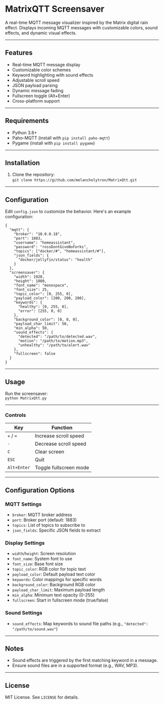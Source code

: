 
# MatrixQTT Screensaver

A real-time MQTT message visualizer inspired by the Matrix digital rain effect. Displays incoming MQTT messages with customizable colors, sound effects, and dynamic visual effects.

---

## Features

- Real-time MQTT message display  
- Customizable color schemes  
- Keyword highlighting with sound effects  
- Adjustable scroll speed  
- JSON payload parsing  
- Dynamic message fading  
- Fullscreen toggle (Alt+Enter)  
- Cross-platform support  

---

## Requirements

- Python 3.8+  
- Paho-MQTT (install with `pip install paho-mqtt`)  
- Pygame (install with `pip install pygame`)  

---

## Installation

1. Clone the repository:  
   `git clone https://github.com/melancholytron/MatrixQtt.git`  


---

## Configuration

Edit `config.json` to customize the behavior. Here's an example configuration:
```
{  
  "mqtt": {  
    "broker": "10.0.0.18",  
    "port": 1883,  
    "username": "homeassistant",  
    "password": "rossDontGiveNoForks",  
    "topics": ["docker/#", "homeassistant/#"],  
    "json_fields": {  
      "docker/jellyfin/status": "health"  
    }  
  },  
  "screensaver": {  
    "width": 1920,  
    "height": 1080,  
    "font_name": "monospace",  
    "font_size": 25,  
    "topic_color": [0, 255, 0],  
    "payload_color": [200, 200, 200],  
    "keywords": {  
      "healthy": [0, 255, 0],  
      "error": [255, 0, 0]  
    },  
    "background_color": [0, 0, 0],  
    "payload_char_limit": 50,  
    "min_alpha": 50,  
    "sound_effects": {  
      "detected": "/path/to/detected.wav",  
      "motion": "/path/to/motion.mp3",  
      "unhealthy": "/path/to/alert.wav"  
    },  
    "fullscreen": false  
  }  
}  
```
---

## Usage

Run the screensaver:  
`python MatrixQtt.py`  

---

### Controls

| Key          | Function                          |  
|--------------|-----------------------------------|  
| `+` / `=`    | Increase scroll speed             |  
| `-`          | Decrease scroll speed             |  
| `C`          | Clear screen                      |  
| `ESC`        | Quit                              |  
| `Alt+Enter`  | Toggle fullscreen mode            |  

---

## Configuration Options

### MQTT Settings

- `broker`: MQTT broker address  
- `port`: Broker port (default: 1883)  
- `topics`: List of topics to subscribe to  
- `json_fields`: Specific JSON fields to extract  

### Display Settings

- `width`/`height`: Screen resolution  
- `font_name`: System font to use  
- `font_size`: Base font size  
- `topic_color`: RGB color for topic text  
- `payload_color`: Default payload text color  
- `keywords`: Color mappings for specific words  
- `background_color`: Background RGB color  
- `payload_char_limit`: Maximum payload length  
- `min_alpha`: Minimum text opacity (0-255)  
- `fullscreen`: Start in fullscreen mode (true/false)  

### Sound Settings

- `sound_effects`: Map keywords to sound file paths (e.g., `"detected": "/path/to/sound.wav"`)  

---

## Notes

- Sound effects are triggered by the first matching keyword in a message.  
- Ensure sound files are in a supported format (e.g., WAV, MP3).  

---

## License

MIT License. See `LICENSE` for details.
